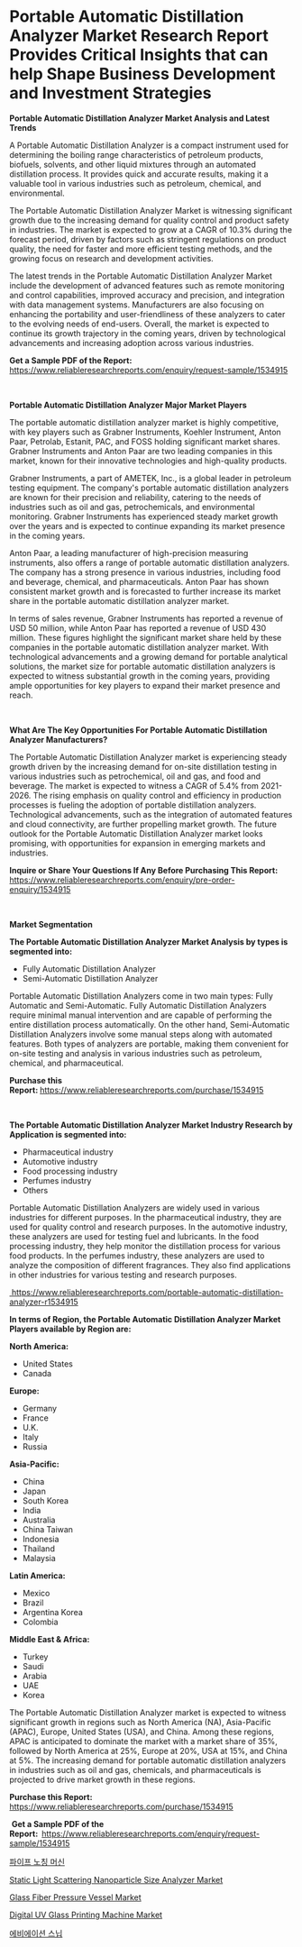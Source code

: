 <p><h1>Portable Automatic Distillation Analyzer Market Research Report Provides Critical Insights that can help Shape Business Development and Investment Strategies</h1></p><p><strong>Portable Automatic Distillation Analyzer Market Analysis and Latest Trends</strong></p>
<p><p>A Portable Automatic Distillation Analyzer is a compact instrument used for determining the boiling range characteristics of petroleum products, biofuels, solvents, and other liquid mixtures through an automated distillation process. It provides quick and accurate results, making it a valuable tool in various industries such as petroleum, chemical, and environmental.</p><p>The Portable Automatic Distillation Analyzer Market is witnessing significant growth due to the increasing demand for quality control and product safety in industries. The market is expected to grow at a CAGR of 10.3% during the forecast period, driven by factors such as stringent regulations on product quality, the need for faster and more efficient testing methods, and the growing focus on research and development activities.</p><p>The latest trends in the Portable Automatic Distillation Analyzer Market include the development of advanced features such as remote monitoring and control capabilities, improved accuracy and precision, and integration with data management systems. Manufacturers are also focusing on enhancing the portability and user-friendliness of these analyzers to cater to the evolving needs of end-users. Overall, the market is expected to continue its growth trajectory in the coming years, driven by technological advancements and increasing adoption across various industries.</p></p>
<p><strong>Get a Sample PDF of the Report:&nbsp;</strong> <a href="https://www.reliableresearchreports.com/enquiry/request-sample/1534915">https://www.reliableresearchreports.com/enquiry/request-sample/1534915</a></p>
<p>&nbsp;</p>
<p><strong>Portable Automatic Distillation Analyzer Major Market Players</strong></p>
<p><p>The portable automatic distillation analyzer market is highly competitive, with key players such as Grabner Instruments, Koehler Instrument, Anton Paar, Petrolab, Estanit, PAC, and FOSS holding significant market shares. Grabner Instruments and Anton Paar are two leading companies in this market, known for their innovative technologies and high-quality products.</p><p>Grabner Instruments, a part of AMETEK, Inc., is a global leader in petroleum testing equipment. The company's portable automatic distillation analyzers are known for their precision and reliability, catering to the needs of industries such as oil and gas, petrochemicals, and environmental monitoring. Grabner Instruments has experienced steady market growth over the years and is expected to continue expanding its market presence in the coming years.</p><p>Anton Paar, a leading manufacturer of high-precision measuring instruments, also offers a range of portable automatic distillation analyzers. The company has a strong presence in various industries, including food and beverage, chemical, and pharmaceuticals. Anton Paar has shown consistent market growth and is forecasted to further increase its market share in the portable automatic distillation analyzer market.</p><p>In terms of sales revenue, Grabner Instruments has reported a revenue of USD 50 million, while Anton Paar has reported a revenue of USD 430 million. These figures highlight the significant market share held by these companies in the portable automatic distillation analyzer market. With technological advancements and a growing demand for portable analytical solutions, the market size for portable automatic distillation analyzers is expected to witness substantial growth in the coming years, providing ample opportunities for key players to expand their market presence and reach.</p></p>
<p>&nbsp;</p>
<p><strong>What Are The Key Opportunities For Portable Automatic Distillation Analyzer Manufacturers?</strong></p>
<p><p>The Portable Automatic Distillation Analyzer market is experiencing steady growth driven by the increasing demand for on-site distillation testing in various industries such as petrochemical, oil and gas, and food and beverage. The market is expected to witness a CAGR of 5.4% from 2021-2026. The rising emphasis on quality control and efficiency in production processes is fueling the adoption of portable distillation analyzers. Technological advancements, such as the integration of automated features and cloud connectivity, are further propelling market growth. The future outlook for the Portable Automatic Distillation Analyzer market looks promising, with opportunities for expansion in emerging markets and industries.</p></p>
<p><strong>Inquire or Share Your Questions If Any Before Purchasing This Report:</strong> <a href="https://www.reliableresearchreports.com/enquiry/pre-order-enquiry/1534915">https://www.reliableresearchreports.com/enquiry/pre-order-enquiry/1534915</a></p>
<p>&nbsp;</p>
<p><strong>Market Segmentation</strong></p>
<p><strong>The Portable Automatic Distillation Analyzer Market Analysis by types is segmented into:</strong></p>
<p><ul><li>Fully Automatic Distillation Analyzer</li><li>Semi-Automatic Distillation Analyzer</li></ul></p>
<p><p>Portable Automatic Distillation Analyzers come in two main types: Fully Automatic and Semi-Automatic. Fully Automatic Distillation Analyzers require minimal manual intervention and are capable of performing the entire distillation process automatically. On the other hand, Semi-Automatic Distillation Analyzers involve some manual steps along with automated features. Both types of analyzers are portable, making them convenient for on-site testing and analysis in various industries such as petroleum, chemical, and pharmaceutical.</p></p>
<p><strong>Purchase this Report:&nbsp;</strong><a href="https://www.reliableresearchreports.com/purchase/1534915">https://www.reliableresearchreports.com/purchase/1534915</a></p>
<p>&nbsp;</p>
<p><strong>The Portable Automatic Distillation Analyzer Market Industry Research by Application is segmented into:</strong></p>
<p><ul><li>Pharmaceutical industry</li><li>Automotive industry</li><li>Food processing industry</li><li>Perfumes industry</li><li>Others</li></ul></p>
<p><p>Portable Automatic Distillation Analyzers are widely used in various industries for different purposes. In the pharmaceutical industry, they are used for quality control and research purposes. In the automotive industry, these analyzers are used for testing fuel and lubricants. In the food processing industry, they help monitor the distillation process for various food products. In the perfumes industry, these analyzers are used to analyze the composition of different fragrances. They also find applications in other industries for various testing and research purposes.</p></p>
<p><a href="https://www.reliableresearchreports.com/portable-automatic-distillation-analyzer-r1534915">&nbsp;https://www.reliableresearchreports.com/portable-automatic-distillation-analyzer-r1534915</a></p>
<p><strong>In terms of Region, the Portable Automatic Distillation Analyzer Market Players available by Region are:</strong></p>
<p>
    <p> <strong> North America: </strong>
        <ul>
            <li>United States</li>
            <li>Canada</li>
        </ul>
        </p> 
    <p> <strong> Europe: </strong>
        <ul>
            <li>Germany</li>
            <li>France</li>
            <li>U.K.</li>
            <li>Italy</li>
            <li>Russia</li>
        </ul>
        </p> 
    <p> <strong> Asia-Pacific: </strong>
        <ul>
            <li>China</li>
            <li>Japan</li>
            <li>South Korea</li>
            <li>India</li>
            <li>Australia</li>
            <li>China Taiwan</li>
            <li>Indonesia</li>
            <li>Thailand</li>
            <li>Malaysia</li>
        </ul>
        </p> 
    <p> <strong> Latin America: </strong>
        <ul>
            <li>Mexico</li>
            <li>Brazil</li>
            <li>Argentina Korea</li>
            <li>Colombia</li>
        </ul>
        </p> 
    <p> <strong> Middle East & Africa: </strong>
        <ul>
            <li>Turkey</li>
            <li>Saudi</li>
            <li>Arabia</li>
            <li>UAE</li>
            <li>Korea</li>
        </ul>
    </p>
    </p>
<p><p>The Portable Automatic Distillation Analyzer market is expected to witness significant growth in regions such as North America (NA), Asia-Pacific (APAC), Europe, United States (USA), and China. Among these regions, APAC is anticipated to dominate the market with a market share of 35%, followed by North America at 25%, Europe at 20%, USA at 15%, and China at 5%. The increasing demand for portable automatic distillation analyzers in industries such as oil and gas, chemicals, and pharmaceuticals is projected to drive market growth in these regions.</p></p>
<p><strong>Purchase this Report: </strong><a href="https://www.reliableresearchreports.com/purchase/1534915">https://www.reliableresearchreports.com/purchase/1534915</a></p>
<p>&nbsp;<strong>Get a Sample PDF of the Report:&nbsp;&nbsp;</strong><a href="https://www.reliableresearchreports.com/enquiry/request-sample/1534915">https://www.reliableresearchreports.com/enquiry/request-sample/1534915</a></p>
<p><strong></strong></p>
<p><p><a href="https://github.com/njolsky1/Market-Research-Report-List-2/blob/main/148443270113.md">파이프 노칭 머신</a></p><p><a href="https://github.com/AlysaLedner2023/Market-Research-Report-List-2/blob/main/static-light-scattering-nanoparticle-size-analyzer-market.md">Static Light Scattering Nanoparticle Size Analyzer Market</a></p><p><a href="https://github.com/JermaineCrona2023/Market-Research-Report-List-2/blob/main/glass-fiber-pressure-vessel-market.md">Glass Fiber Pressure Vessel Market</a></p><p><a href="https://github.com/ctanaka235/Market-Research-Report-List-1/blob/main/digital-uv-glass-printing-machine-market.md">Digital UV Glass Printing Machine Market</a></p><p><a href="https://github.com/tasfiyaj85/Market-Research-Report-List-2/blob/main/617066270114.md">에비에이션 스닙</a></p></p>